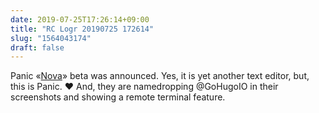 ```yaml
---
date: 2019-07-25T17:26:14+09:00
title: "RC Logr 20190725 172614"
slug: "1564043174"
draft: false
---
```


Panic «[Nova](https://www.panic.com/nova/)» beta was announced. Yes, it is yet another text editor, but, this is Panic. ❤️ And, they are namedropping @GoHugoIO in their screenshots and showing a remote terminal feature.  
